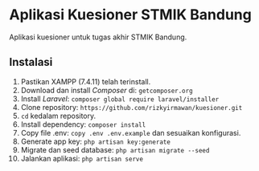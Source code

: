 # Aplikasi Kuesioner STMIK Bandung
Aplikasi kuesioner untuk tugas akhir STMIK Bandung.

## Instalasi
 1. Pastikan XAMPP (7.4.11) telah terinstall.
 2. Download dan install *Composer* di: `getcomposer.org`
 3. Install *Laravel*: `composer global require laravel/installer`
 4. Clone repository: `https://github.com/rizkyirmawan/kuesioner.git`
 5. `cd` kedalam repository.
 6. Install dependency: `composer install`
 7. Copy file .env: `copy .env .env.example` dan sesuaikan konfigurasi.
 8. Generate app key: `php artisan key:generate`
 9. Migrate dan seed database: `php artisan migrate --seed`
 10. Jalankan aplikasi: `php artisan serve`